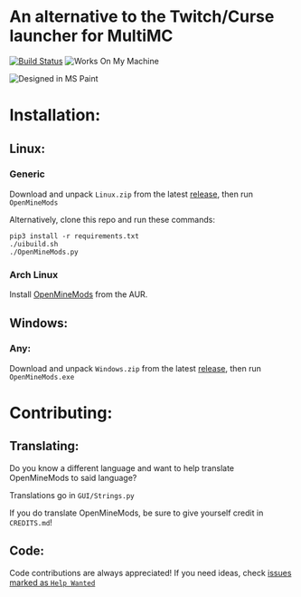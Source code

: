# An alternative to the Twitch/Curse launcher for MultiMC

[![Build Status](https://travis-ci.org/OpenMineMods/OpenMineMods.svg?branch=ui-v2)](https://travis-ci.org/OpenMineMods/OpenMineMods)
![Works On My Machine](https://cdn.rawgit.com/nikku/works-on-my-machine/v0.2.0/badge.svg)

![Designed in MS Paint](https://forthebadge.com/images/badges/designed-in-ms-paint.svg)

# Installation:

## Linux:

### Generic

Download and unpack `Linux.zip` from the latest [release](https://github.com/OpenMineMods/OpenMineMods/releases), then run `OpenMineMods`

Alternatively, clone this repo and run these commands:

```
pip3 install -r requirements.txt
./uibuild.sh
./OpenMineMods.py
```

### Arch Linux

Install [OpenMineMods](https://aur.archlinux.org/packages/openminemods/) from the AUR.

## Windows:

### Any:

Download and unpack `Windows.zip` from the latest [release](https://github.com/OpenMineMods/releases), then run `OpenMineMods.exe`

# Contributing:

## Translating:

Do you know a different language and want to help translate OpenMineMods to said language?

Translations go in `GUI/Strings.py`

If you do translate OpenMineMods, be sure to give yourself credit in `CREDITS.md`!

## Code:

Code contributions are always appreciated! If you need ideas, check [issues marked as `Help Wanted`](https://github.com/joonatoona/OpenMineMods/issues?q=is%3Aissue+is%3Aopen+label%3A%22help+wanted%22)
